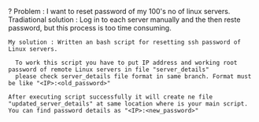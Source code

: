 ? Problem : I want to reset password of my 100's no of linux servers.                                                                 
  Tradiational solution : Log in to each server manually and the then reste password, but this process is too time consuming.

    My solution : Written an bash script for resetting ssh password of Linux servers.

      To work this script you have to put IP address and working root password of remote Linux servers in file "server_details"
      please check server_details file format in same branch. Format must be like "<IP>:<old_password>"

    After executing script successfully it will create ne file "updated_server_details" at same location where is your main script. You can find password details as "<IP>:<new_password>"


